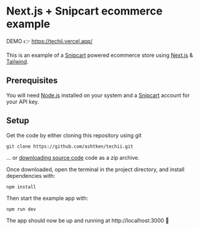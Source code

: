 # Next.js + Snipcart ecommerce example

DEMO 👉 https://techii.vercel.app/

This is an example of a [Snipcart](https://snipcart.com/) powered ecommerce store using [Next.js](https://github.com/zeit/next.js/) & [Tailwind](https://github.com/tailwindlabs/tailwindcss).

## Prerequisites

You will need [Node.js](https://nodejs.org) installed on your system and a [Snipcart](https://snipcart.com/) account for your API key.

## Setup

Get the code by either cloning this repository using git

```
git clone https://github.com/ashtken/techii.git
```

... or [downloading source code](https://github.com/ashtken/techii/archive/refs/heads/main.zip) code as a zip archive.

Once downloaded, open the terminal in the project directory, and install dependencies with:

```
npm install
```

Then start the example app with:

```
npm run dev
```

The app should now be up and running at http://localhost:3000 🚀
